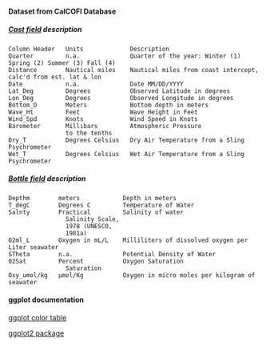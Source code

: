 #### Dataset from CalCOFI Database
##### [Cast field](http://www.calcofi.org/new.data/index.php/database/calcofi-database/cast-table-column-descriptions) description

```text
Column Header   Units             Description
Quarter         n.a.              Quarter of the year: Winter (1) Spring (2) Summer (3) Fall (4)
Distance        Nautical miles    Nautical miles from coast intercept, calc'd from est. lat & lon
Date            n.a.              Date MM/DD/YYYY
Lat_Deg         Degrees           Observed Latitude in degrees
Lon_Deg         Degrees           Observed Longitude in degrees
Bottom_D        Meters            Bottom depth in meters
Wave_Ht         Feet              Wave Height in Feet
Wind_Spd        Knots             Wind Speed in Knots
Barometer       Millibars         Atmospheric Pressure
                to the tenths
Dry_T           Degrees Celsius	  Dry Air Temperature from a Sling Psychrometer
Wet_T           Degrees Celsius	  Wet Air Temperature from a Sling Psychrometer
```

##### [Bottle field](https://new.data.calcofi.org/index.php/database/calcofi-database/bottle-field-descriptions) description

```text
Depthm        meters           	Depth in meters
T_degC        Degrees C       	Temperature of Water
Salnty        Practical        	Salinity of water
				Salinity Scale, 
				1978 (UNESCO, 
				1981a)
O2ml_L        Oxygen in mL/L  	Milliliters of dissolved oxygen per Liter seawater
STheta        n.a.            	Potential Density of Water
02Sat         Percent         	Oxygen Saturation
				Saturation
Oxy_umol/kg   µmol/Kg         	Oxygen in micro moles per kilogram of seawater
```

#### ggplot documentation
[ggplot color table](http://sape.inf.usi.ch/quick-reference/ggplot2/colour) 

[ggplot2 package](https://www.rdocumentation.org/packages/ggplot2/versions/3.1.1)
